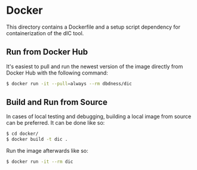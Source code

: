 # Docker

This directory contains a Dockerfile and a setup script dependency for containerization of the dIC tool.



## Run from Docker Hub

It's easiest to pull and run the newest version of the image directly from Docker Hub with the following command:

```bash
$ docker run -it --pull=always --rm dbdness/dic
```



 ## Build and Run from Source

In cases of local testing and debugging, building a local image from source can be preferred. It can be done like so:

```bash
$ cd docker/
$ docker build -t dic .
```

Run the image afterwards like so:

```bash
$ docker run -it --rm dic
```


